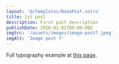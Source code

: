 ```yaml
---
layout: '@/templates/BasePost.astro'
title: 1st post
description: First post description
publishDate: 2020-01-01T00:00:00Z
imgSrc: '/assets/images/image-post7.jpeg'
imgAlt: 'Image post 7'
---
```


Full typography example at [this page](./sixth-post).
